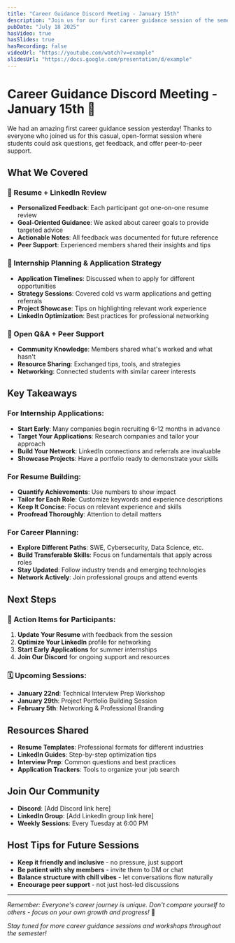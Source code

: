 ```yaml
---
title: "Career Guidance Discord Meeting - January 15th"
description: "Join us for our first career guidance session of the semester! Get help with internships, resumes, LinkedIn, and career planning."
pubDate: "July 18 2025"
hasVideo: true
hasSlides: true
hasRecording: false
videoUrl: "https://youtube.com/watch?v=example"
slidesUrl: "https://docs.google.com/presentation/d/example"
---
```


# Career Guidance Discord Meeting - January 15th 🎯

We had an amazing first career guidance session yesterday! Thanks to everyone who joined us for this casual, open-format session where students could ask questions, get feedback, and offer peer-to-peer support.

## What We Covered

### 💼 Resume + LinkedIn Review
- **Personalized Feedback**: Each participant got one-on-one resume review
- **Goal-Oriented Guidance**: We asked about career goals to provide targeted advice
- **Actionable Notes**: All feedback was documented for future reference
- **Peer Support**: Experienced members shared their insights and tips

### 🚀 Internship Planning & Application Strategy
- **Application Timelines**: Discussed when to apply for different opportunities
- **Strategy Sessions**: Covered cold vs warm applications and getting referrals
- **Project Showcase**: Tips on highlighting relevant work experience
- **LinkedIn Optimization**: Best practices for professional networking

### 🤝 Open Q&A + Peer Support
- **Community Knowledge**: Members shared what's worked and what hasn't
- **Resource Sharing**: Exchanged tips, tools, and strategies
- **Networking**: Connected students with similar career interests

## Key Takeaways

### For Internship Applications:
- **Start Early**: Many companies begin recruiting 6-12 months in advance
- **Target Your Applications**: Research companies and tailor your approach
- **Build Your Network**: LinkedIn connections and referrals are invaluable
- **Showcase Projects**: Have a portfolio ready to demonstrate your skills

### For Resume Building:
- **Quantify Achievements**: Use numbers to show impact
- **Tailor for Each Role**: Customize keywords and experience descriptions
- **Keep It Concise**: Focus on relevant experience and skills
- **Proofread Thoroughly**: Attention to detail matters

### For Career Planning:
- **Explore Different Paths**: SWE, Cybersecurity, Data Science, etc.
- **Build Transferable Skills**: Focus on fundamentals that apply across roles
- **Stay Updated**: Follow industry trends and emerging technologies
- **Network Actively**: Join professional groups and attend events

## Next Steps

### 📝 Action Items for Participants:
1. **Update Your Resume** with feedback from the session
2. **Optimize Your LinkedIn** profile for networking
3. **Start Early Applications** for summer internships
4. **Join Our Discord** for ongoing support and resources

### 🗓️ Upcoming Sessions:
- **January 22nd**: Technical Interview Prep Workshop
- **January 29th**: Project Portfolio Building Session
- **February 5th**: Networking & Professional Branding

## Resources Shared

- **Resume Templates**: Professional formats for different industries
- **LinkedIn Guides**: Step-by-step optimization tips
- **Interview Prep**: Common questions and best practices
- **Application Trackers**: Tools to organize your job search

## Join Our Community

- **Discord**: [Add Discord link here]
- **LinkedIn Group**: [Add LinkedIn group link here]
- **Weekly Sessions**: Every Tuesday at 6:00 PM

## Host Tips for Future Sessions

- **Keep it friendly and inclusive** - no pressure, just support
- **Be patient with shy members** - invite them to DM or chat
- **Balance structure with chill vibes** - let conversations flow naturally
- **Encourage peer support** - not just host-led discussions

---

*Remember: Everyone's career journey is unique. Don't compare yourself to others - focus on your own growth and progress!* 🚀

*Stay tuned for more career guidance sessions and workshops throughout the semester!*
